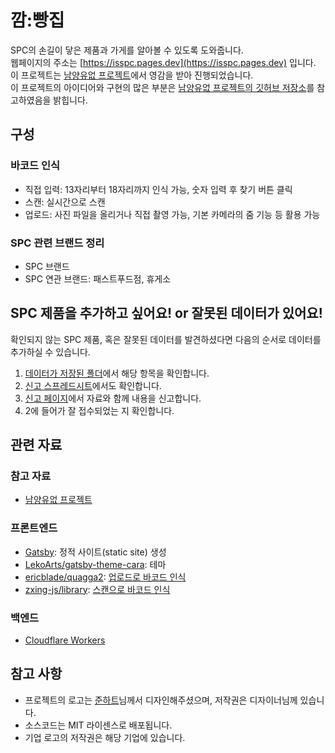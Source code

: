 # 깜:빵집

SPC의 손길이 닿은 제품과 가게를 알아볼 수 있도록 도와줍니다.  
웹페이지의 주소는 [https://isspc.pages.dev](https://isspc.pages.dev) 입니다.  
이 프로젝트는 [남양유없 프로젝트](https://isnamyang.nullfull.kr)에서 영감을 받아 진행되었습니다.  
이 프로젝트의 아이디어와 구현의 많은 부분은 [남양유없 프로젝트의 깃허브 저장소](https://github.com/NullFull/isnamyang)를 참고하였음을 밝힙니다.

## 구성

### 바코드 인식

* 직접 입력: 13자리부터 18자리까지 인식 가능, 숫자 입력 후 찾기 버튼 클릭
* 스캔: 실시간으로 스캔
* 업로드: 사진 파일을 올리거나 직접 촬영 가능, 기본 카메라의 줌 기능 등 활용 가능

### SPC 관련 브랜드 정리

* SPC 브랜드
* SPC 연관 브랜드: 패스트푸드점, 휴게소

## SPC 제품을 추가하고 싶어요! or 잘못된 데이터가 있어요!

확인되지 않는 SPC 제품, 혹은 잘못된 데이터를 발견하셨다면 다음의 순서로 데이터를 추가하실 수 있습니다.

1. [데이터가 저장된 폴더](./frontend/static/db)에서 해당 항목을 확인합니다. 
2. [신고 스프레드시트](https://docs.google.com/spreadsheets/d/10_E7HjyxuOAGmMWtpWt9_w3aXa71RJzjlcKIq9MJqVo/edit?usp=sharing)에서도 확인합니다.
3. [신고 페이지](https://docs.google.com/forms/d/e/1FAIpQLSdr1TjcPBSri35YsGrqcraFvvcDMHfxQecyDqA7xbK8feNZ-g/viewform?usp=sf_link)에서 자료와 함께 내용을 신고합니다.
4. 2에 들어가 잘 접수되었는 지 확인합니다.

## 관련 자료

### 참고 자료

* [남양유없 프로젝트](https://github.com/NullFull/isnamyang)

### 프론트엔드

* [Gatsby](https://www.gatsbyjs.com): 정적 사이트(static site) 생성
* [LekoArts/gatsby-theme-cara](https://www.gatsbyjs.com/plugins/@lekoarts/gatsby-theme-cara/): 테마
* [ericblade/quagga2](https://github.com/ericblade/quagga2): [업로드로 바코드 인식](./frontend/src/@lekoarts/gatsby-theme-cara/libs/scanner.js)
* [zxing-js/library](https://github.com/zxing-js/library): [스캔으로 바코드 인식](./frontend/src/@lekoarts/gatsby-theme-cara/libs/scanner.js)

### 백엔드

* [Cloudflare Workers](https://developers.cloudflare.com/workers/)

## 참고 사항

* 프로젝트의 로고는 [준하트](https://www.instagram.com/0zun_heart0/)님께서 디자인해주셨으며, 저작권은 디자이너님께 있습니다.
* 소스코드는 MIT 라이센스로 배포됩니다.
* 기업 로고의 저작권은 해당 기업에 있습니다.
